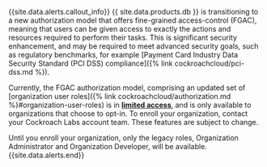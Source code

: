 {{site.data.alerts.callout_info}}
{{ site.data.products.db }} is transitioning to a new authorization model that offers fine-grained access-control (FGAC), meaning that users can be given access to exactly the actions and resources required to perform their tasks. This is significant security enhancement, and may be required to meet advanced security goals, such as regulatory benchmarks, for example [Payment Card Industry Data Security Standard (PCI DSS) compliance]({% link cockroachcloud/pci-dss.md %}).

Currently, the FGAC authorization model, comprising an updated set of [organization user roles]({% link cockroachcloud/authorization.md %}#organization-user-roles) is in [**limited access**](https://www.cockroachlabs.com/docs/{{site.current_cloud_version}}/cockroachdb-feature-availability), and is only available to organizations that choose to opt-in. To enroll your organization, contact your Cockroach Labs account team. These features are subject to change.

Until you enroll your organization, only the legacy roles, Organization Administrator and Organization Developer, will be available.
{{site.data.alerts.end}}
